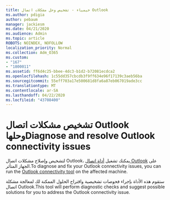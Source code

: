 ```yaml
---
title: خيمياء - تشخيص وحل مشكلات اتصال Outlook
ms.author: pdigia
author: pebaum
manager: jackiesm
ms.date: 04/21/2020
ms.audience: Admin
ms.topic: article
ROBOTS: NOINDEX, NOFOLLOW
localization_priority: Normal
ms.collection: Adm_O365
ms.custom:
- "167"
- "1800011"
ms.assetid: ff6d4c25-bbee-4dc3-b1d2-b72081ecdca2
ms.openlocfilehash: 1c55dd357cbcdb3f9ff634e96f17139c3aeb56ba
ms.sourcegitcommit: 55eff703a17e500681d8fa6a87eb067019ade3cc
ms.translationtype: MT
ms.contentlocale: ar-SA
ms.lasthandoff: 04/22/2020
ms.locfileid: "43708400"
---
```

# <a name="diagnose-and-resolve-outlook-connectivity-issues"></a><span data-ttu-id="3ef55-102">تشخيص مشكلات اتصال Outlook وحلها</span><span class="sxs-lookup"><span data-stu-id="3ef55-102">Diagnose and resolve Outlook connectivity issues</span></span>

<span data-ttu-id="3ef55-103">لتشخيص وإصلاح مشكلات اتصال Outlook، يمكنك تشغيل [أداة اتصال Outlook](https://aka.ms/SaRA-OutlookDisconnect-Alchemy) على الجهاز المتأثر.</span><span class="sxs-lookup"><span data-stu-id="3ef55-103">To diagnose and fix your Outlook connectivity issues, you can run the [Outlook connectivity tool](https://aka.ms/SaRA-OutlookDisconnect-Alchemy) on the affected machine.</span></span>
  
<span data-ttu-id="3ef55-104">ستقوم هذه الأداة بإجراء فحوصات تشخيصية واقتراح الحلول الممكنة لك لمعالجة مشكلة اتصال Outlook.</span><span class="sxs-lookup"><span data-stu-id="3ef55-104">This tool will perform diagnostic checks and suggest possible solutions for you to address the Outlook connectivity issue.</span></span>
  